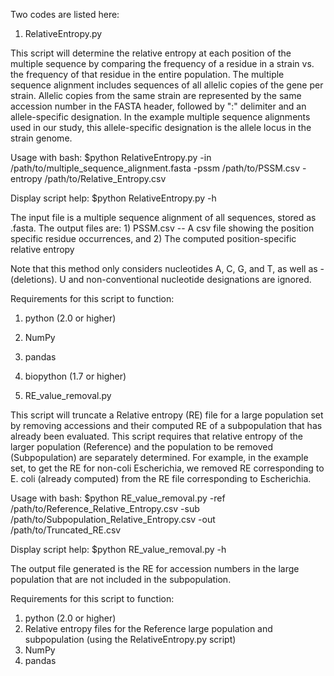 Two codes are listed here:

1) RelativeEntropy.py

This script will determine the relative entropy at each position of the multiple sequence by comparing the frequency of a residue in a strain vs. the frequency of that residue in the entire population. The multiple sequence alignment includes sequences of all allelic copies of the gene per strain. Allelic copies from the same strain are represented by the same accession number in the FASTA header, followed by ":" delimiter and an allele-specific designation. In the example multiple sequence alignments used in our study, this allele-specific designation is the allele locus in the strain genome.


Usage with bash: $python RelativeEntropy.py -in /path/to/multiple_sequence_alignment.fasta -pssm /path/to/PSSM.csv -entropy /path/to/Relative_Entropy.csv

Display script help: $python RelativeEntropy.py -h

The input file is a multiple sequence alignment of all sequences, stored as .fasta. The output files are: 1) PSSM.csv -- A csv file showing the position specific residue occurrences, and 2) The computed position-specific relative entropy

Note that this method only considers nucleotides A, C, G, and T, as well as - (deletions). U and non-conventional nucleotide designations are ignored.



Requirements for this script to function: 
1) python (2.0 or higher)
2) NumPy
3) pandas
4) biopython (1.7 or higher)








2) RE_value_removal.py

This script will truncate a Relative entropy (RE) file for a large population set by removing accessions and their computed RE of a subpopulation that has already been evaluated. This script requires that relative entropy of the larger population (Reference) and the population to be removed (Subpopulation) are separately determined. For example, in the example set, to get the RE for non-coli Escherichia, we removed RE corresponding to E. coli (already computed) from the RE file corresponding to Escherichia.  

Usage with bash: $python RE_value_removal.py -ref /path/to/Reference_Relative_Entropy.csv -sub /path/to/Subpopulation_Relative_Entropy.csv -out /path/to/Truncated_RE.csv

Display script help: $python RE_value_removal.py -h

The output file generated is the RE for accession numbers in the large population that are not included in the subpopulation.



Requirements for this script to function:
1) python (2.0 or higher)
2) Relative entropy files for the Reference large population and subpopulation (using the RelativeEntropy.py script)
3) NumPy
4) pandas
